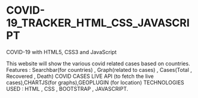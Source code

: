 # COVID-19_TRACKER_HTML_CSS_JAVASCRIPT
COVID-19 with HTML5, CSS3 and JavaScript

This website  will show the various covid related cases based on countries.
Features : Searchbar(for countries) , Graph(related to cases) , Cases(Total , Recovered , Death)
COVID CASES LIVE API (to fetch the live cases),CHARTJS(for graphs),GEOPLUGIN (for location)
TECHNOLOGIES USED : HTML , CSS , BOOTSTRAP , JAVASCRIPT.
